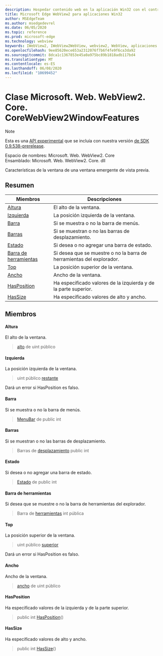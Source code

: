 ```yaml
---
description: Hospedar contenido web en la aplicación Win32 con el control Microsoft Edge WebView2
title: Microsoft Edge WebView2 para aplicaciones Win32
author: MSEdgeTeam
ms.author: msedgedevrel
ms.date: 06/05/2020
ms.topic: reference
ms.prod: microsoft-edge
ms.technology: webview
keywords: IWebView2, IWebView2WebView, webview2, WebView, aplicaciones Win32, Win32, Edge, ICoreWebView2, ICoreWebView2Controller, control de explorador, HTML Edge
ms.openlocfilehash: 9ee85620ece653a2312076f7b6f4fe9f6ca3da92
ms.sourcegitcommit: 8dca1c1367853e45a0a975bc89b1818adb117bd4
ms.translationtype: MT
ms.contentlocale: es-ES
ms.lasthandoff: 06/08/2020
ms.locfileid: "10699452"
---
```

# Clase Microsoft. Web. WebView2. Core. CoreWebView2WindowFeatures 

> [!NOTE]
> Esta es una [API experimental](../../../concepts/versioning.md#experimental-apis) que se incluía con nuestra versión [de SDK 0.9.538-prerelease](../../../releasenotes.md#09538).

Espacio de nombres: Microsoft. Web. WebView2. Core \
Ensamblado: Microsoft. Web. WebView2. Core. dll

Características de la ventana de una ventana emergente de vista previa.

## Resumen

 Miembros                        | Descripciones
--------------------------------|---------------------------------------------
[Altura](#height) | El alto de la ventana.
[Izquierda](#left) | La posición izquierda de la ventana.
[Barra](#menubar) | Si se muestra o no la barra de menús.
[Barras](#scrollbars) | Si se muestran o no las barras de desplazamiento.
[Estado](#status) | Si desea o no agregar una barra de estado.
[Barra de herramientas](#toolbar) | Si desea que se muestre o no la barra de herramientas del explorador.
[Top](#top) | La posición superior de la ventana.
[Ancho](#width) | Ancho de la ventana.
[HasPosition](#hasposition) | Ha especificado valores de la izquierda y de la parte superior.
[HasSize](#hassize) | Ha especificado valores de alto y ancho.

## Miembros

#### Altura 

El alto de la ventana.

> [alto](#height) de uint público

#### Izquierda 

La posición izquierda de la ventana.

> uint público [restante](#left)

Dará un error si HasPosition es falso.

#### Barra 

Si se muestra o no la barra de menús.

> [MenuBar](#menubar) de public int

#### Barras 

Si se muestran o no las barras de desplazamiento.

> Barras de [desplazamiento](#scrollbars) public int

#### Estado 

Si desea o no agregar una barra de estado.

> [Estado](#status) de public int

#### Barra de herramientas 

Si desea que se muestre o no la barra de herramientas del explorador.

> Barra de [herramientas](#toolbar) int pública

#### Top 

La posición superior de la ventana.

> uint público [superior](#top)

Dará un error si HasPosition es falso.

#### Ancho 

Ancho de la ventana.

> [ancho](#width) de uint público

#### HasPosition 

Ha especificado valores de la izquierda y de la parte superior.

> public int [HasPosition](#hasposition)()

#### HasSize 

Ha especificado valores de alto y ancho.

> public int [HasSize](#hassize)()

